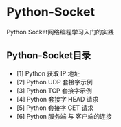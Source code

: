 # Python-Socket
Python Socket网络编程学习入门的实践
## Python-Socket目录
<ul>
<li>[1] Python 获取 IP 地址<br></li>
<li>[2] Python UDP 套接字示例<br></li>
<li>[3] Python TCP 套接字示例<br></li>
<li>[4] Python 套接字 HEAD 请求<br></li>
<li>[5] Python 套接字 GET 请求<br></li>
<li>[6] Python 服务端 与 客户端的连接</li>
